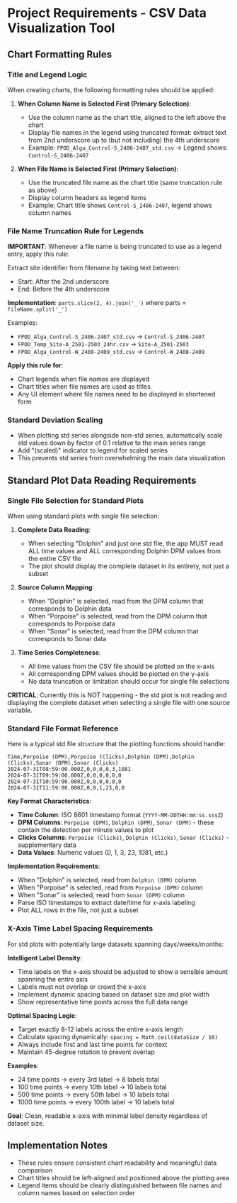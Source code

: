 # Project Requirements - CSV Data Visualization Tool

## Chart Formatting Rules

### Title and Legend Logic
When creating charts, the following formatting rules should be applied:

1. **When Column Name is Selected First (Primary Selection)**:
   - Use the column name as the chart title, aligned to the left above the chart
   - Display file names in the legend using truncated format: extract text from 2nd underscore up to (but not including) the 4th underscore
   - Example: `FPOD_Alga_Control-S_2406-2407_std.csv` → Legend shows: `Control-S_2406-2407`

2. **When File Name is Selected First (Primary Selection)**:
   - Use the truncated file name as the chart title (same truncation rule as above)
   - Display column headers as legend items
   - Example: Chart title shows `Control-S_2406-2407`, legend shows column names

### File Name Truncation Rule for Legends
**IMPORTANT**: Whenever a file name is being truncated to use as a legend entry, apply this rule:

Extract site identifier from filename by taking text between:
- Start: After the 2nd underscore
- End: Before the 4th underscore

**Implementation**: `parts.slice(2, 4).join('_')` where parts = `fileName.split('_')`

Examples:
- `FPOD_Alga_Control-S_2406-2407_std.csv` → `Control-S_2406-2407`
- `FPOD_Temp_Site-A_2501-2503_24hr.csv` → `Site-A_2501-2503`
- `FPOD_Alga_Control-W_2408-2409_std.csv` → `Control-W_2408-2409`

**Apply this rule for**:
- Chart legends when file names are displayed
- Chart titles when file names are used as titles
- Any UI element where file names need to be displayed in shortened form

### Standard Deviation Scaling
- When plotting std series alongside non-std series, automatically scale std values down by factor of 0.1 relative to the main series range
- Add "(scaled)" indicator to legend for scaled series
- This prevents std series from overwhelming the main data visualization

## Standard Plot Data Reading Requirements

### Single File Selection for Standard Plots
When using standard plots with single file selection:

1. **Complete Data Reading**:
   - When selecting "Dolphin" and just one std file, the app MUST read ALL time values and ALL corresponding Dolphin DPM values from the entire CSV file
   - The plot should display the complete dataset in its entirety, not just a subset

2. **Source Column Mapping**:
   - When "Dolphin" is selected, read from the DPM column that corresponds to Dolphin data
   - When "Porpoise" is selected, read from the DPM column that corresponds to Porpoise data
   - When "Sonar" is selected, read from the DPM column that corresponds to Sonar data

3. **Time Series Completeness**:
   - All time values from the CSV file should be plotted on the x-axis
   - All corresponding DPM values should be plotted on the y-axis
   - No data truncation or limitation should occur for single file selections

**CRITICAL**: Currently this is NOT happening - the std plot is not reading and displaying the complete dataset when selecting a single file with one source variable.

### Standard File Format Reference
Here is a typical std file structure that the plotting functions should handle:

```csv
Time,Porpoise (DPM),Porpoise (Clicks),Dolphin (DPM),Dolphin (Clicks),Sonar (DPM),Sonar (Clicks)
2024-07-31T08:59:00.000Z,0,0,0,0,3,1081
2024-07-31T09:59:00.000Z,0,0,0,0,0,0
2024-07-31T10:59:00.000Z,0,0,0,0,0,0
2024-07-31T11:59:00.000Z,0,0,1,23,0,0
```

**Key Format Characteristics**:
- **Time Column**: ISO 8601 timestamp format (`YYYY-MM-DDTHH:mm:ss.sssZ`)
- **DPM Columns**: `Porpoise (DPM)`, `Dolphin (DPM)`, `Sonar (DPM)` - these contain the detection per minute values to plot
- **Clicks Columns**: `Porpoise (Clicks)`, `Dolphin (Clicks)`, `Sonar (Clicks)` - supplementary data
- **Data Values**: Numeric values (0, 1, 3, 23, 1081, etc.)

**Implementation Requirements**:
- When "Dolphin" is selected, read from `Dolphin (DPM)` column
- When "Porpoise" is selected, read from `Porpoise (DPM)` column
- When "Sonar" is selected, read from `Sonar (DPM)` column
- Parse ISO timestamps to extract date/time for x-axis labeling
- Plot ALL rows in the file, not just a subset

### X-Axis Time Label Spacing Requirements
For std plots with potentially large datasets spanning days/weeks/months:

**Intelligent Label Density**:
- Time labels on the x-axis should be adjusted to show a sensible amount spanning the entire axis
- Labels must not overlap or crowd the x-axis
- Implement dynamic spacing based on dataset size and plot width
- Show representative time points across the full data range

**Optimal Spacing Logic**:
- Target exactly 8-12 labels across the entire x-axis length
- Calculate spacing dynamically: `spacing = Math.ceil(dataSize / 10)`
- Always include first and last time points for context
- Maintain 45-degree rotation to prevent overlap

**Examples**:
- 24 time points → every 3rd label → 8 labels total
- 100 time points → every 10th label → 10 labels total
- 500 time points → every 50th label → 10 labels total
- 1000 time points → every 100th label → 10 labels total

**Goal**: Clean, readable x-axis with minimal label density regardless of dataset size.

## Implementation Notes
- These rules ensure consistent chart readability and meaningful data comparison
- Chart titles should be left-aligned and positioned above the plotting area
- Legend items should be clearly distinguished between file names and column names based on selection order